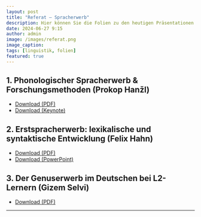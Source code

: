 ```yaml
---
layout: post
title: "Referat – Spracherwerb"
description: Hier können Sie die Folien zu den heutigen Präsentationen herunterladen.
date: 2024-06-27 9:15
author: admin
image: /images/referat.png
image_caption:
tags: [linguistik, folien]
featured: true
---
```


## 1. Phonologischer Spracherwerb & Forschungsmethoden (Prokop Hanžl)

-   <a href="/pdf/referat/phonologischer_spracherwerb.pdf" target="_blank">Download (PDF)</a>
-   <a href="/pdf/referat/phonologischer_spracherwerb.key" target="_blank">Download (Keynote)</a>

## 2. Erstspracherwerb: lexikalische und syntaktische Entwicklung (Felix Hahn)

-   <a href="/pdf/referat/erstspracherwerb.pdf" target="_blank">Download (PDF)</a>
-   <a href="/pdf/referat/erstspracherwerb.ppt" target="_blank">Download (PowerPoint)</a>

## 3. Der Genuserwerb im Deutschen bei L2-Lernern (Gizem Selvi)

-   <a href="/pdf/referat/genuserwerb_l2.pdf" target="_blank">Download (PDF)</a>

---
